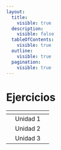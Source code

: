 ```yaml
---
layout:
  title:
    visible: true
  description:
    visible: false
  tableOfContents:
    visible: true
  outline:
    visible: true
  pagination:
    visible: true
---
```


# Ejercicios

<table data-view="cards"><thead><tr><th></th><th></th><th></th></tr></thead><tbody><tr><td></td><td>Unidad 1</td><td></td></tr><tr><td></td><td>Unidad 2</td><td></td></tr><tr><td></td><td>Unidad 3</td><td></td></tr></tbody></table>

